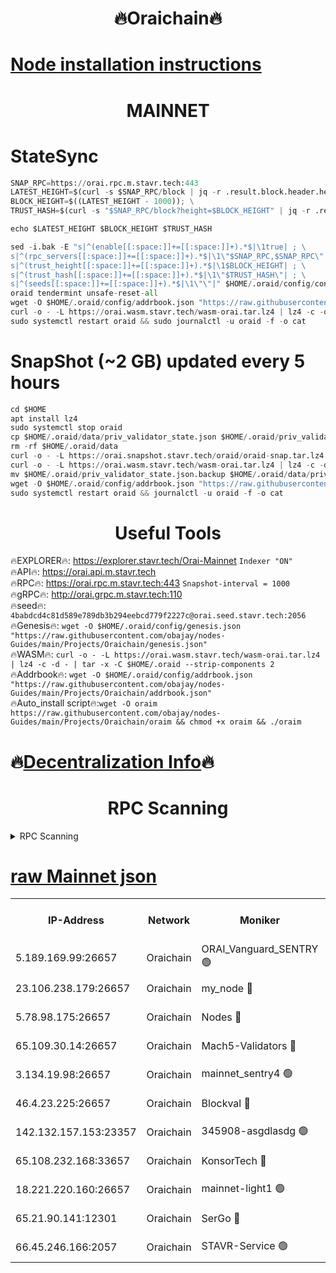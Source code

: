<h1 align="center"> 🔥Oraichain🔥</h1>

[Node installation instructions](https://github.com/obajay/nodes-Guides/tree/main/Projects/Oraichain)
=
<h1 align="center"> MAINNET</h1>

# StateSync
```python
SNAP_RPC=https://orai.rpc.m.stavr.tech:443
LATEST_HEIGHT=$(curl -s $SNAP_RPC/block | jq -r .result.block.header.height); \
BLOCK_HEIGHT=$((LATEST_HEIGHT - 1000)); \
TRUST_HASH=$(curl -s "$SNAP_RPC/block?height=$BLOCK_HEIGHT" | jq -r .result.block_id.hash)

echo $LATEST_HEIGHT $BLOCK_HEIGHT $TRUST_HASH

sed -i.bak -E "s|^(enable[[:space:]]+=[[:space:]]+).*$|\1true| ; \
s|^(rpc_servers[[:space:]]+=[[:space:]]+).*$|\1\"$SNAP_RPC,$SNAP_RPC\"| ; \
s|^(trust_height[[:space:]]+=[[:space:]]+).*$|\1$BLOCK_HEIGHT| ; \
s|^(trust_hash[[:space:]]+=[[:space:]]+).*$|\1\"$TRUST_HASH\"| ; \
s|^(seeds[[:space:]]+=[[:space:]]+).*$|\1\"\"|" $HOME/.oraid/config/config.toml
oraid tendermint unsafe-reset-all
wget -O $HOME/.oraid/config/addrbook.json "https://raw.githubusercontent.com/obajay/nodes-Guides/main/Projects/Oraichain/addrbook.json"
curl -o - -L https://orai.wasm.stavr.tech/wasm-orai.tar.lz4 | lz4 -c -d - | tar -x -C $HOME/.oraid --strip-components 2
sudo systemctl restart oraid && sudo journalctl -u oraid -f -o cat
```
# SnapShot (~2 GB) updated every 5 hours
```python
cd $HOME
apt install lz4
sudo systemctl stop oraid
cp $HOME/.oraid/data/priv_validator_state.json $HOME/.oraid/priv_validator_state.json.backup
rm -rf $HOME/.oraid/data
curl -o - -L https://orai.snapshot.stavr.tech/oraid/oraid-snap.tar.lz4 | lz4 -c -d - | tar -x -C $HOME/.oraid --strip-components 2
curl -o - -L https://orai.wasm.stavr.tech/wasm-orai.tar.lz4 | lz4 -c -d - | tar -x -C $HOME/.oraid --strip-components 2
mv $HOME/.oraid/priv_validator_state.json.backup $HOME/.oraid/data/priv_validator_state.json
wget -O $HOME/.oraid/config/addrbook.json "https://raw.githubusercontent.com/obajay/nodes-Guides/main/Projects/Oraichain/addrbook.json"
sudo systemctl restart oraid && journalctl -u oraid -f -o cat
```

 <h1 align="center"> Useful Tools</h1>

🔥EXPLORER🔥:     https://explorer.stavr.tech/Orai-Mainnet        `Indexer "ON"` \
🔥API🔥:          https://orai.api.m.stavr.tech \
🔥RPC🔥:          https://orai.rpc.m.stavr.tech:443              `Snapshot-interval = 1000` \
🔥gRPC🔥:         http://orai.grpc.m.stavr.tech:110 \
🔥seed🔥:      `4babdcd4c81d589e789db3b294eebcd779f2227c@orai.seed.stavr.tech:2056` \
🔥Genesis🔥:   `wget -O $HOME/.oraid/config/genesis.json "https://raw.githubusercontent.com/obajay/nodes-Guides/main/Projects/Oraichain/genesis.json"` \
🔥WASM🔥:      `curl -o - -L https://orai.wasm.stavr.tech/wasm-orai.tar.lz4 | lz4 -c -d - | tar -x -C $HOME/.oraid --strip-components 2` \
🔥Addrbook🔥:  `wget -O $HOME/.oraid/config/addrbook.json "https://raw.githubusercontent.com/obajay/nodes-Guides/main/Projects/Oraichain/addrbook.json"` \
🔥Auto_install script🔥:`wget -O oraim https://raw.githubusercontent.com/obajay/nodes-Guides/main/Projects/Oraichain/oraim && chmod +x oraim && ./oraim`

🔥[Decentralization Info](https://github.com/obajay/StateSync-snapshots/tree/main/Projects/Oraichain/Decentralization)🔥
=
<h1 align="center"> RPC Scanning</h1>

<details>
<summary>RPC Scanning</summary>

<h2 align="center"> We scan nodes in real time every 4 hours. And we provide the final result of RPC endpoints.
We cannot influence the operation of these nodes in any way. </h2>


```python
If Voting Power is higher than 0 --> then the Node is a validator of the network and may be subject to attack and be a potential threat to the chain.
```
```python
We marked such validators with a red symbol
```

</details>

[raw Mainnet json](https://rpc-check.oraim.stavr.tech/oraim/rpc-oraim-result.json)
=


<table><tr><th>IP-Address</th><th>Network</th><th>Moniker</th><th>Latest Block Height</th><th>Earliest Block Height</th><th>Catching Up</th><th>Tx Index</th><th>Voting Power</th><th>Scan Time</th></tr><tr><td>5.189.169.99:26657</td><td>Oraichain</td><td>ORAI_Vanguard_SENTRY 🟢</td><td>15758343</td><td>0</td><td>False</td><td>on</td><td>0</td><td>2024-02-14T00:11:26.026777263UTC</td></tr><tr><td>23.106.238.179:26657</td><td>Oraichain</td><td>my_node 🔴</td><td>15758346</td><td>0</td><td>False</td><td>on</td><td>221741</td><td>2024-02-14T00:11:38.683671145UTC</td></tr><tr><td>5.78.98.175:26657</td><td>Oraichain</td><td>Nodes 🔴</td><td>15758347</td><td>0</td><td>False</td><td>off</td><td>164869</td><td>2024-02-14T00:11:46.671197517UTC</td></tr><tr><td>65.109.30.14:26657</td><td>Oraichain</td><td>Mach5-Validators 🔴</td><td>15758351</td><td>0</td><td>False</td><td>off</td><td>212</td><td>2024-02-14T00:12:07.378203363UTC</td></tr><tr><td>3.134.19.98:26657</td><td>Oraichain</td><td>mainnet_sentry4 🟢</td><td>15758347</td><td>1</td><td>False</td><td>on</td><td>0</td><td>2024-02-14T00:11:43.723881199UTC</td></tr><tr><td>46.4.23.225:26657</td><td>Oraichain</td><td>Blockval 🔴</td><td>15758351</td><td>10774049</td><td>False</td><td>off</td><td>281665</td><td>2024-02-14T00:12:09.662974615UTC</td></tr><tr><td>142.132.157.153:23357</td><td>Oraichain</td><td>345908-asgdlasdg 🟢</td><td>15758347</td><td>11956426</td><td>False</td><td>on</td><td>0</td><td>2024-02-14T00:11:43.072759589UTC</td></tr><tr><td>65.108.232.168:33657</td><td>Oraichain</td><td>KonsorTech 🔴</td><td>15758343</td><td>14344801</td><td>False</td><td>off</td><td>50366</td><td>2024-02-14T00:11:21.463151358UTC</td></tr><tr><td>18.221.220.160:26657</td><td>Oraichain</td><td>mainnet-light1 🟢</td><td>15758348</td><td>15643601</td><td>False</td><td>on</td><td>0</td><td>2024-02-14T00:11:51.407399384UTC</td></tr><tr><td>65.21.90.141:12301</td><td>Oraichain</td><td>SerGo 🔴</td><td>15758349</td><td>15658349</td><td>False</td><td>off</td><td>1</td><td>2024-02-14T00:11:57.897315946UTC</td></tr><tr><td>66.45.246.166:2057</td><td>Oraichain</td><td>STAVR-Service 🟢</td><td>15758350</td><td>15755001</td><td>False</td><td>on</td><td>0</td><td>2024-02-14T00:12:02.731228683UTC</td></tr></table>
